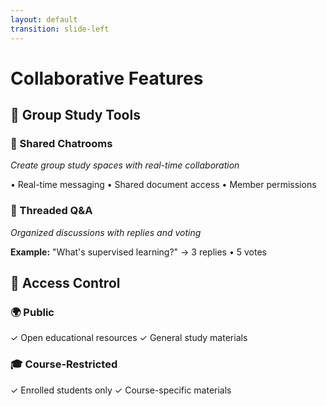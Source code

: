```yaml
---
layout: default
transition: slide-left
---
```


<ThemeToggle />

# <span class="slide-title">Collaborative Features</span>

<div class="grid grid-cols-2 gap-12 mt-8">

<div>

## 👥 Group Study Tools

### 💬 Shared Chatrooms
*Create group study spaces with real-time collaboration*

• Real-time messaging
• Shared document access
• Member permissions

### 🧵 Threaded Q&A
*Organized discussions with replies and voting*

**Example:** "What's supervised learning?" → 3 replies • 5 votes

</div>

<div>

## 🔐 Access Control

### 🌍 Public
✓ Open educational resources
✓ General study materials

### 🎓 Course-Restricted
✓ Enrolled students only
✓ Course-specific materials

</div>

</div>

<!--
Collaborative Features slide - group study and access control
--> 